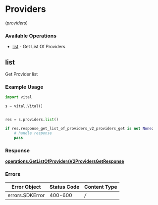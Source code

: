 # Providers
(*providers*)

### Available Operations

* [list](#list) - Get List Of Providers

## list

Get Provider list

### Example Usage

```python
import vital

s = vital.Vital()


res = s.providers.list()

if res.response_get_list_of_providers_v2_providers_get is not None:
    # handle response
    pass
```


### Response

**[operations.GetListOfProvidersV2ProvidersGetResponse](../../models/operations/getlistofprovidersv2providersgetresponse.md)**
### Errors

| Error Object    | Status Code     | Content Type    |
| --------------- | --------------- | --------------- |
| errors.SDKError | 400-600         | */*             |
